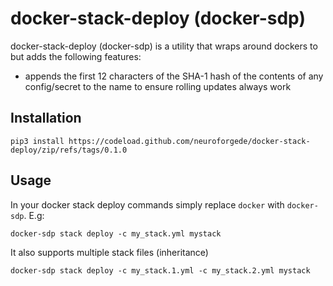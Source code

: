 docker-stack-deploy (docker-sdp)
================================

docker-stack-deploy (docker-sdp) is a utility that wraps around dockers to but adds the following features:

- appends the first 12 characters of the SHA-1 hash of the contents of any config/secret to the name to ensure rolling updates always work

Installation
------------

```
pip3 install https://codeload.github.com/neuroforgede/docker-stack-deploy/zip/refs/tags/0.1.0
```

Usage
-----

In your docker stack deploy commands simply replace `docker` with `docker-sdp`. E.g:

```
docker-sdp stack deploy -c my_stack.yml mystack
```

It also supports multiple stack files (inheritance)

```
docker-sdp stack deploy -c my_stack.1.yml -c my_stack.2.yml mystack
```